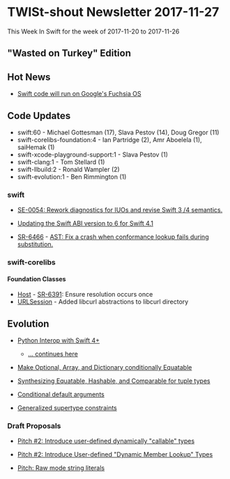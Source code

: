 # TWISt-shout Newsletter 2017-11-27
This Week In Swift for the week of 2017-11-20 to 2017-11-26

## "Wasted on Turkey" Edition

## Hot News
* [Swift code will run on Google's Fuchsia OS](https://www.theverge.com/google/2017/11/20/16681556/apple-swift-language-google-fuchsia-os-open-source)

## Code Updates
* swift:60 - Michael Gottesman (17), Slava Pestov (14), Doug Gregor (11)
* swift-corelibs-foundation:4 - Ian Partridge (2), Amr Aboelela (1), saiHemak (1)
* swift-xcode-playground-support:1 - Slava Pestov (1)
* swift-clang:1 - Tom Stellard (1)
* swift-llbuild:2 - Ronald Wampler (2)
* swift-evolution:1 - Ben Rimmington (1)

### swift
* [SE-0054: Rework diagnostics for IUOs and revise Swift 3 /4 semantics.](https://github.com/apple/swift/commit/a00b0749c4a4100734b893d4d3c5dbf4c5757fe1)

* [Updating the Swift ABI version to 6 for Swift 4.1](https://github.com/apple/swift/commit/9a3d8306650335d059c6221dfefd2f2c2e727d24)

* [SR-6466](https://bugs.swift.org/browse/SR-6466) - [AST: Fix a crash when conformance lookup fails during substitution.](https://github.com/apple/swift/commit/9554e61705a084eb1df64fc2002edf39f2416018)

### swift-corelibs
#### Foundation Classes
* [Host](https://github.com/apple/swift-corelibs-foundation/commits/master/Foundation/Host.swift) - [SR-6391](https://bugs.swift.org/browse/SR-6391): Ensure resolution occurs once
* [URLSession](https://github.com/apple/swift-corelibs-foundation/commits/master/Foundation/URLSession) - Added libcurl abstractions to libcurl directory

## Evolution
* [Python Interop with Swift 4+](https://lists.swift.org/pipermail/swift-evolution/Week-of-Mon-20171113/041463.html)
  * [... continues here](https://lists.swift.org/pipermail/swift-evolution/Week-of-Mon-20171120/041465.html)
  
* [Make Optional, Array, and Dictionary conditionally Equatable](https://lists.swift.org/pipermail/swift-evolution/Week-of-Mon-20171120/041560.html)

* [Synthesizing Equatable, Hashable, and Comparable for tuple types](https://lists.swift.org/pipermail/swift-evolution/Week-of-Mon-20171120/041490.html)

* [Conditional default arguments](https://lists.swift.org/pipermail/swift-evolution/Week-of-Mon-20171120/041614.html)

* [Generalized supertype constraints](https://lists.swift.org/pipermail/swift-evolution/Week-of-Mon-20171120/041613.html)
  
### Draft Proposals
* [Pitch #2: Introduce user-defined dynamically	"callable" types](https://lists.swift.org/pipermail/swift-evolution/Week-of-Mon-20171120/041520.html)

* [Pitch #2: Introduce User-defined "Dynamic Member Lookup" Types](https://lists.swift.org/pipermail/swift-evolution/Week-of-Mon-20171120/041520.html)

* [Pitch: Raw mode string literals](https://lists.swift.org/pipermail/swift-evolution/Week-of-Mon-20171120/041588.html)

